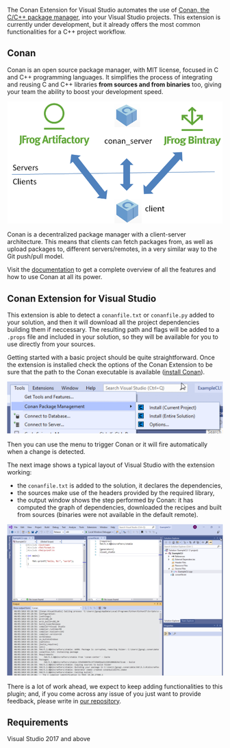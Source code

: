 
The Conan Extension for Visual Studio automates the use of [Conan, the C/C++ package manager](https://conan.io/),
into your Visual Studio projects. This extension is currently under development, but it already offers the
most common functionalities for a C++ project workflow.

Conan
-----

Conan is an open source package manager, with MIT license, focused in C and C++ programming languages. It
simplifies the process of integrating and reusing C and C++ libraries **from sources and from binaries** too,
giving your team the ability to boost your development speed.

![Conan decentralized architecture](conan-decentralized.png)

Conan is a decentralized package manager with a client-server architecture. This means that clients can
fetch packages from, as well as upload packages to, different servers/remotes, in a very similar way to
the Git push/pull model.

Visit the [documentation](https://docs.conan.io/en/latest/) to get a complete overview of all the features
and how to use Conan at all its power.


Conan Extension for Visual Studio
---------------------------------

This extension is able to detect a `conanfile.txt` or `conanfile.py` added to your solution, and then it
will download all the project dependencies building them if neccessary. The resulting path and flags will
be added to a `.props` file and included in your solution, so they will be available for you to use
directly from your sources.

Getting started with a basic project should be quite straightforward. Once the extension is installed check
the options of the Conan Extension to be sure that the path to the Conan executable is available
([install Conan](https://conan.io/downloads.html)).

![Conan Extension options](tools-options.png)

Then you can use the menu to trigger Conan or it will fire automatically when a change is detected.

The next image shows a typical layout of Visual Studio with the extension working:
 * the `conanfile.txt` is added to the solution, it declares the dependencies,
 * the sources make use of the headers provided by the required library,
 * the output window shows the step performed by Conan: it has computed the graph of dependencies,
   downloaded the recipes and built from sources (binaries were not available in the default remote).

 ![Working on Visual Studio](vs-screen.png)


There is a lot of work ahead, we expect to keep adding functionalities to this plugin; and, if you
come across any issue of you just want to provide feedback, please write in
[our repository](https://github.com/conan-io/conan-vs-extension).

Requirements
------------

Visual Studio 2017 and above
